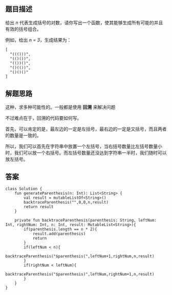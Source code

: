 ## 题目描述

给出 *n* 代表生成括号的对数，请你写出一个函数，使其能够生成所有可能的并且有效的括号组合。

例如，给出 *n = 3*，生成结果为：


```
[
  "((()))",
  "(()())",
  "(())()",
  "()(())",
  "()()()"
]
```

## 解题思路

这种，求多种可能性的。一般都是使用 **回溯** 来解决问题

不过难点在于，回溯的代码要如何写。

首先，可以肯定的是，最左边的一定是左括号，最右边的一定是又括号，而且两者的数量是一致的。

所以，我们可以首先在字符串中放置一个左括号，当右括号数量比左括号数量小时，我们可以放一个右括号。而左括号数量还没达到字符串一半时，我们随时可以放左括号。

## 答案


```
class Solution {
    fun generateParenthesis(n: Int): List<String> {
        val result = mutableListOf<String>()
        backtraceParenthesis("",0,0,n,result)
        return result
    }

    private fun backtraceParenthesis(parenthesis: String, leftNum: Int, rightNum: Int, n: Int, result: MutableList<String>){
        if(parenthesis.length == n * 2){
            result.add(parenthesis)
            return
        }
        if(leftNum < n){
            backtraceParenthesis("$parenthesis(",leftNum+1,rightNum,n,result)
        }
        if(rightNum < leftNum){
            backtraceParenthesis("$parenthesis)",leftNum,rightNum+1,n,result)
        }
    }
}
```
